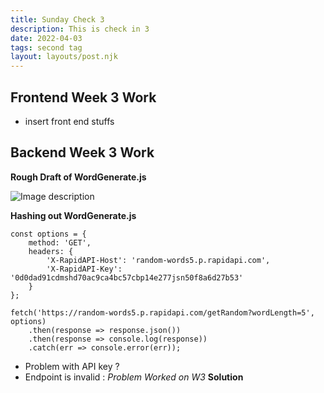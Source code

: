 ```yaml
---
title: Sunday Check 3
description: This is check in 3
date: 2022-04-03
tags: second tag
layout: layouts/post.njk
---
```


## Frontend Week 3 Work
- insert front end stuffs

## Backend Week 3 Work

**Rough Draft of WordGenerate.js**

![Image description](https://dev-to-uploads.s3.amazonaws.com/uploads/articles/m4jgp7nbcviucklutlss.png)

 
**Hashing out WordGenerate.js**
```
const options = {
	method: 'GET',
	headers: {
		'X-RapidAPI-Host': 'random-words5.p.rapidapi.com',
		'X-RapidAPI-Key': '0d0dad91cdmshd70ac9ca4bc57cbp14e277jsn50f8a6d27b53'
	}
};

fetch('https://random-words5.p.rapidapi.com/getRandom?wordLength=5', options)
	.then(response => response.json())
	.then(response => console.log(response))
	.catch(err => console.error(err));
```

- Problem with API key ?
- Endpoint is invalid : *Problem Worked on W3* 
__Solution__



